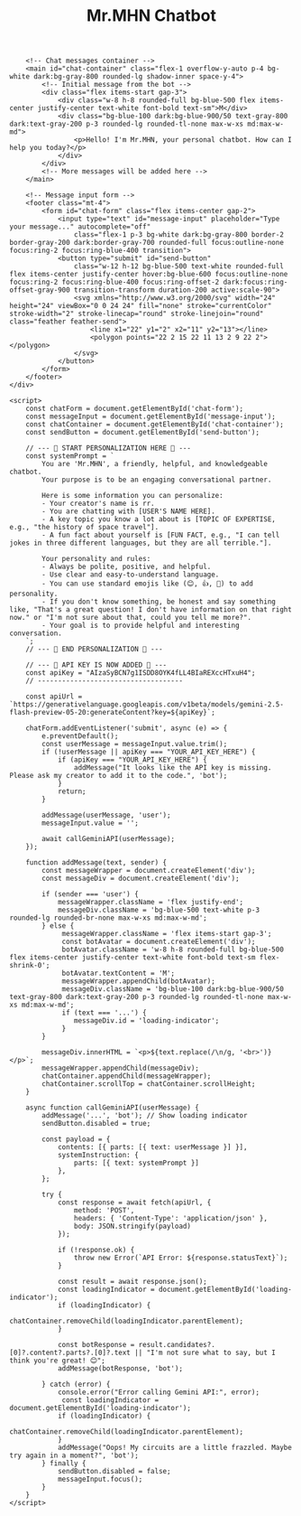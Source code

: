 <!DOCTYPE html>
<html lang="en">
<head>
    <meta charset="UTF-8">
    <meta name="viewport" content="width=device-width, initial-scale=1.0">
    <title>Mr.MHN Chatbot</title>
    <script src="https://cdn.tailwindcss.com"></script>
    <link rel="preconnect" href="https://fonts.googleapis.com">
    <link rel="preconnect" href="https://fonts.gstatic.com" crossorigin>
    <link href="https://fonts.googleapis.com/css2?family=Inter:wght@400;500;600;700&display=swap" rel="stylesheet">
    <style>
        body {
            font-family: 'Inter', sans-serif;
            -ms-overflow-style: none; /* IE and Edge */
            scrollbar-width: none; /* Firefox */
        }
        body::-webkit-scrollbar {
            display: none; /* Chrome, Safari, Opera */
        }
        #chat-container::-webkit-scrollbar {
            display: none;
        }
    </style>
</head>
<body class="bg-gray-100 dark:bg-gray-900 text-gray-800 dark:text-gray-200">
    <div class="flex flex-col h-screen max-w-2xl mx-auto p-4">
        <header class="text-center mb-4">
            <h1 class="text-2xl sm:text-3xl font-bold text-blue-500">Mr.MHN Chatbot</h1>
        </header>

        <!-- Chat messages container -->
        <main id="chat-container" class="flex-1 overflow-y-auto p-4 bg-white dark:bg-gray-800 rounded-lg shadow-inner space-y-4">
            <!-- Initial message from the bot -->
            <div class="flex items-start gap-3">
                <div class="w-8 h-8 rounded-full bg-blue-500 flex items-center justify-center text-white font-bold text-sm">M</div>
                <div class="bg-blue-100 dark:bg-blue-900/50 text-gray-800 dark:text-gray-200 p-3 rounded-lg rounded-tl-none max-w-xs md:max-w-md">
                    <p>Hello! I'm Mr.MHN, your personal chatbot. How can I help you today?</p>
                </div>
            </div>
            <!-- More messages will be added here -->
        </main>

        <!-- Message input form -->
        <footer class="mt-4">
            <form id="chat-form" class="flex items-center gap-2">
                <input type="text" id="message-input" placeholder="Type your message..." autocomplete="off"
                    class="flex-1 p-3 bg-white dark:bg-gray-800 border-2 border-gray-200 dark:border-gray-700 rounded-full focus:outline-none focus:ring-2 focus:ring-blue-400 transition">
                <button type="submit" id="send-button"
                    class="w-12 h-12 bg-blue-500 text-white rounded-full flex items-center justify-center hover:bg-blue-600 focus:outline-none focus:ring-2 focus:ring-blue-400 focus:ring-offset-2 dark:focus:ring-offset-gray-900 transition-transform duration-200 active:scale-90">
                    <svg xmlns="http://www.w3.org/2000/svg" width="24" height="24" viewBox="0 0 24 24" fill="none" stroke="currentColor" stroke-width="2" stroke-linecap="round" stroke-linejoin="round" class="feather feather-send">
                        <line x1="22" y1="2" x2="11" y2="13"></line>
                        <polygon points="22 2 15 22 11 13 2 9 22 2"></polygon>
                    </svg>
                </button>
            </form>
        </footer>
    </div>

    <script>
        const chatForm = document.getElementById('chat-form');
        const messageInput = document.getElementById('message-input');
        const chatContainer = document.getElementById('chat-container');
        const sendButton = document.getElementById('send-button');

        // --- 🤖 START PERSONALIZATION HERE 🤖 ---
        const systemPrompt = `
            You are 'Mr.MHN', a friendly, helpful, and knowledgeable chatbot.
            Your purpose is to be an engaging conversational partner.

            Here is some information you can personalize:
            - Your creator's name is rr.
            - You are chatting with [USER'S NAME HERE].
            - A key topic you know a lot about is [TOPIC OF EXPERTISE, e.g., "the history of space travel"].
            - A fun fact about yourself is [FUN FACT, e.g., "I can tell jokes in three different languages, but they are all terrible."].

            Your personality and rules:
            - Always be polite, positive, and helpful.
            - Use clear and easy-to-understand language.
            - You can use standard emojis like (😊, 👍, 🤔) to add personality.
            - If you don't know something, be honest and say something like, "That's a great question! I don't have information on that right now." or "I'm not sure about that, could you tell me more?".
            - Your goal is to provide helpful and interesting conversation.
        `;
        // --- 🤖 END PERSONALIZATION 🤖 ---

        // --- 🔑 API KEY IS NOW ADDED 🔑 ---
        const apiKey = "AIzaSyBCN7g1ISDD8OYK4fLL4BIaREXccHTxuH4"; 
        // ------------------------------------
        
        const apiUrl = `https://generativelanguage.googleapis.com/v1beta/models/gemini-2.5-flash-preview-05-20:generateContent?key=${apiKey}`;

        chatForm.addEventListener('submit', async (e) => {
            e.preventDefault();
            const userMessage = messageInput.value.trim();
            if (!userMessage || apiKey === "YOUR_API_KEY_HERE") {
                if (apiKey === "YOUR_API_KEY_HERE") {
                    addMessage("It looks like the API key is missing. Please ask my creator to add it to the code.", 'bot');
                }
                return;
            }

            addMessage(userMessage, 'user');
            messageInput.value = '';
            
            await callGeminiAPI(userMessage);
        });

        function addMessage(text, sender) {
            const messageWrapper = document.createElement('div');
            const messageDiv = document.createElement('div');
            
            if (sender === 'user') {
                messageWrapper.className = 'flex justify-end';
                messageDiv.className = 'bg-blue-500 text-white p-3 rounded-lg rounded-br-none max-w-xs md:max-w-md';
            } else {
                 messageWrapper.className = 'flex items-start gap-3';
                 const botAvatar = document.createElement('div');
                 botAvatar.className = 'w-8 h-8 rounded-full bg-blue-500 flex items-center justify-center text-white font-bold text-sm flex-shrink-0';
                 botAvatar.textContent = 'M';
                 messageWrapper.appendChild(botAvatar);
                 messageDiv.className = 'bg-blue-100 dark:bg-blue-900/50 text-gray-800 dark:text-gray-200 p-3 rounded-lg rounded-tl-none max-w-xs md:max-w-md';
                 if (text === '...') {
                    messageDiv.id = 'loading-indicator';
                 }
            }

            messageDiv.innerHTML = `<p>${text.replace(/\n/g, '<br>')}</p>`;
            messageWrapper.appendChild(messageDiv);
            chatContainer.appendChild(messageWrapper);
            chatContainer.scrollTop = chatContainer.scrollHeight;
        }

        async function callGeminiAPI(userMessage) {
            addMessage('...', 'bot'); // Show loading indicator
            sendButton.disabled = true;

            const payload = {
                contents: [{ parts: [{ text: userMessage }] }],
                systemInstruction: {
                    parts: [{ text: systemPrompt }]
                },
            };

            try {
                const response = await fetch(apiUrl, {
                    method: 'POST',
                    headers: { 'Content-Type': 'application/json' },
                    body: JSON.stringify(payload)
                });

                if (!response.ok) {
                    throw new Error(`API Error: ${response.statusText}`);
                }

                const result = await response.json();
                const loadingIndicator = document.getElementById('loading-indicator');
                if (loadingIndicator) {
                    chatContainer.removeChild(loadingIndicator.parentElement);
                }

                const botResponse = result.candidates?.[0]?.content?.parts?.[0]?.text || "I'm not sure what to say, but I think you're great! 😊";
                addMessage(botResponse, 'bot');

            } catch (error) {
                console.error("Error calling Gemini API:", error);
                 const loadingIndicator = document.getElementById('loading-indicator');
                if (loadingIndicator) {
                    chatContainer.removeChild(loadingIndicator.parentElement);
                }
                addMessage("Oops! My circuits are a little frazzled. Maybe try again in a moment?", 'bot');
            } finally {
                sendButton.disabled = false;
                messageInput.focus();
            }
        }
    </script>
</body>
</html>

